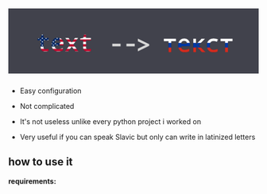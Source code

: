 # ![alt text](https://github.com/ubervatnik/TextToCyrillic/blob/55662c3fde2bf5e8f6a86d93d8a947fc7b8d1d68/Untitled.png)


- Easy configuration

- Not complicated

- It's not useless unlike every python project i worked on

- Very useful if you can speak Slavic but only can write in latinized letters

## how to use it

**requirements:**


